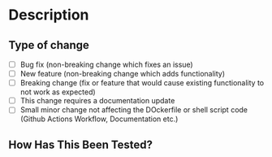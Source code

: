 # Description

<!---
Please include a summary of the change and which issue is fixed.
--->

## Type of change

- [ ] Bug fix (non-breaking change which fixes an issue)
- [ ] New feature (non-breaking change which adds functionality)
- [ ] Breaking change (fix or feature that would cause existing functionality to not work as expected)
- [ ] This change requires a documentation update
- [ ] Small minor change not affecting the DOckerfile or shell script code (Github Actions Workflow, Documentation etc.)

## How Has This Been Tested?

<!---
Please describe the tests that you ran to verify your changes.
Create a PR into `master` branch.
--->
